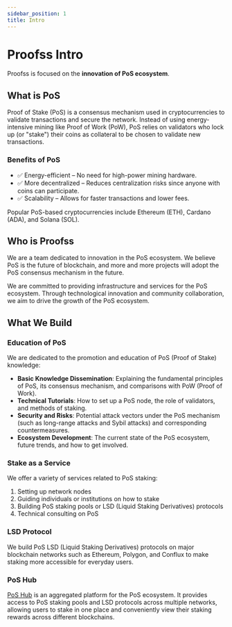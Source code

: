 ```yaml
---
sidebar_position: 1
title: Intro
---
```


# Proofss Intro

Proofss is focused on the **innovation of PoS ecosystem**.

## What is PoS

Proof of Stake (PoS) is a consensus mechanism used in cryptocurrencies to validate transactions and secure the network. Instead of using energy-intensive mining like Proof of Work (PoW), PoS relies on validators who lock up (or "stake") their coins as collateral to be chosen to validate new transactions.

### Benefits of PoS

- ✅ Energy-efficient – No need for high-power mining hardware.
- ✅ More decentralized – Reduces centralization risks since anyone with coins can participate.
- ✅ Scalability – Allows for faster transactions and lower fees.

Popular PoS-based cryptocurrencies include Ethereum (ETH), Cardano (ADA), and Solana (SOL).

## Who is Proofss

We are a team dedicated to innovation in the PoS ecosystem. We believe PoS is the future of blockchain, and more and more projects will adopt the PoS consensus mechanism in the future.  

We are committed to providing infrastructure and services for the PoS ecosystem. Through technological innovation and community collaboration, we aim to drive the growth of the PoS ecosystem.

## What We Build

### Education of PoS

We are dedicated to the promotion and education of PoS (Proof of Stake) knowledge:

- **Basic Knowledge Dissemination**: Explaining the fundamental principles of PoS, its consensus mechanism, and comparisons with PoW (Proof of Work).  
- **Technical Tutorials**: How to set up a PoS node, the role of validators, and methods of staking.  
- **Security and Risks**: Potential attack vectors under the PoS mechanism (such as long-range attacks and Sybil attacks) and corresponding countermeasures.  
- **Ecosystem Development**: The current state of the PoS ecosystem, future trends, and how to get involved.

### Stake as a Service

We offer a variety of services related to PoS staking:

1. Setting up network nodes  
2. Guiding individuals or institutions on how to stake  
3. Building PoS staking pools or LSD (Liquid Staking Derivatives) protocols  
4. Technical consulting on PoS  

### LSD Protocol

We build PoS LSD (Liquid Staking Derivatives) protocols on major blockchain networks such as Ethereum, Polygon, and Conflux to make staking more accessible for everyday users.

### PoS Hub

[PoS Hub](./PoS-hub.md) is an aggregated platform for the PoS ecosystem. It provides access to PoS staking pools and LSD protocols across multiple networks, allowing users to stake in one place and conveniently view their staking rewards across different blockchains.
